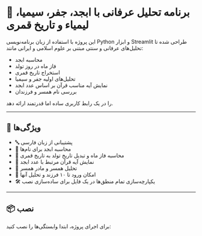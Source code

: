 # 🔮 برنامه تحلیل عرفانی با ابجد، جفر، سیمیا، لیمیاء و تاریخ قمری

این پروژه با استفاده از زبان برنامه‌نویسی Python و ابزار Streamlit طراحی شده تا تحلیل‌های عرفانی و سنتی مبتنی بر علوم اسلامی و ایرانی مانند:
- محاسبه ابجد
- فاز ماه در روز تولد
- استخراج تاریخ قمری
- تحلیل‌های اولیه جفر و سیمیا
- نمایش آیه مناسب قرآن بر اساس عدد ابجد
- بررسی نام همسر و فرزندان

را در یک رابط کاربری ساده اما قدرتمند ارائه دهد.

---

## 🧠 ویژگی‌ها

- 🔤 پشتیبانی از زبان فارسی
- 🧮 محاسبه ابجد برای نام‌ها
- 🌙 محاسبه فاز ماه و تبدیل تاریخ تولد به تاریخ قمری
- 📖 نمایش آیه قرآن مرتبط با عدد ابجد
- 💑 تحلیل همسر و مادر همسر
- 👶 امکان ورود تا ۱۰ فرزند و تحلیل آنها
- 🛠 یکپارچه‌سازی تمام منطق‌ها در یک فایل برای ساده‌سازی نصب

---

## 📦 نصب

برای اجرای پروژه، ابتدا وابستگی‌ها را نصب کنید:
